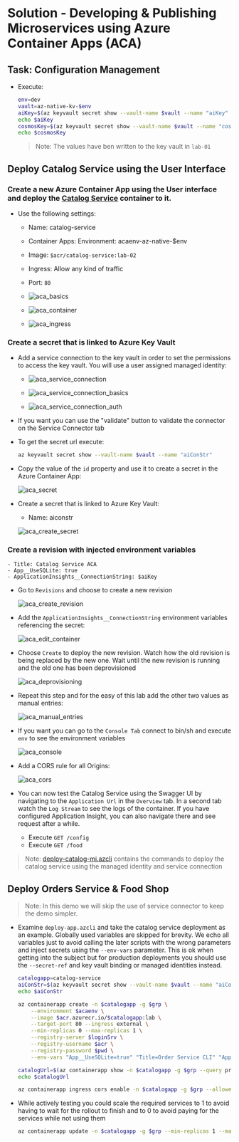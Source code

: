 # Solution - Developing & Publishing Microservices using Azure Container Apps (ACA)

## Task: Configuration Management

- Execute:

    ```bash
    env=dev
    vault=az-native-kv-$env
    aiKey=$(az keyvault secret show --vault-name $vault --name "aiKey" --query  value -o tsv)
    echo $aiKey
    cosmosKey=$(az keyvault secret show --vault-name $vault --name "cosmosKey" --query  value -o tsv)
    echo $cosmosKey
    ```

    >Note: The values have ben written to the key vault in `lab-01`

## Deploy Catalog Service using the User Interface

### Create a new Azure Container App using the User interface and deploy the [Catalog Service](/app/services/catalog-service/) container to it.

- Use the following settings:

    - Name: catalog-service
    - Container Apps: Environment: acaenv-az-native-$env
    - Image: `$acr/catalog-service:lab-02`
    - Ingress: Allow any kind of traffic
    - Port: `80`

    - ![aca_basics](_images/aca-basics.png)

    - ![aca_container](_images/aca-container.png)

    - ![aca_ingress](_images/aca-ingress.png)

### Create a secret that is linked to Azure Key Vault

- Add a service connection to the key vault in order to set the permissions to access the key vault. You will use a user assigned managed identity:

    - ![aca_service_connection](_images/aca_service_connection.png)

    - ![aca_service_connection_basics](_images/aca_service_connection_basics.png)

    - ![aca_service_connection_auth](_images/aca_service_connection_auth.png)

- If you want you can use the "validate" button to validate the connector on the Service Connector tab

- To get the secret url execute:

    ```bash
    az keyvault secret show --vault-name $vault --name "aiConStr"
    ```

- Copy the value of the `id` property and use it to create a secret in the Azure Container App:

    ![aca_secret](_images/aca_secret.png)    

- Create a secret that is linked to Azure Key Vault:

    - Name: aiconstr

    ![aca_create_secret](_images/aca_create_secret.png)        

### Create a revision with injected environment variables

    - Title: Catalog Service ACA
    - App__UseSQLite: true
    - ApplicationInsights__ConnectionString: $aiKey

- Go to `Revisions` and choose to create a new revision

    ![aca_create_revision](_images/aca_create_revision.png)

- Add the `ApplicationInsights__ConnectionString` environment variables referencing the secret:

    ![aca_edit_container](_images/aca_edit_container.png)

- Choose `Create` to deploy the new revision. Watch how the old revision is being replaced by the new one. Wait until the new revision is running and the old one has been deprovisioned

    ![aca_deprovisioning](_images/aca_deprovisioning.png)

- Repeat this step and for the easy of this lab add the other two values as manual entries:

    ![aca_manual_entries](_images/aca_manual_entries.png)

- If you want you can go to the `Console Tab` connect to bin/sh and execute `env` to see the environment variables

    ![aca_console](_images/aca_check_env.png) 

- Add a CORS rule for all Origins:

    ![aca_cors](_images/aca_cors.png)    

- You can now test the Catalog Service using the Swagger UI by navigating to the `Application Url` in the `Overview` tab. In a second tab watch the `Log Stream` to see the logs of the container. If you have configured Application Insight, you can also navigate there and see request after a while.

    - Execute `GET /config`
    - Execute `GET /food`


>Note: [deploy-catalog-mi.azcli](./deploy-catalog-mi.azcli) contains the commands to deploy the catalog service using the managed identity and service connection

## Deploy Orders Service & Food Shop

>Note: In this demo we will skip the use of service connector to keep the demo simpler. 

- Examine `deploy-app.azcli` and take the catalog service deployment as an example. Globally used variables are skipped for brevity. We echo all variables just to avoid calling the later scripts with the wrong parameters and inject secrets using the `--env-vars` parameter. This is ok when getting into the subject but for production deployments you should use the `--secret-ref` and key vault binding or managed identities instead.   

    ```bash
    catalogapp=catalog-service
    aiConStr=$(az keyvault secret show --vault-name $vault --name "aiConStr" --query  value -o tsv)
    echo $aiConStr

    az containerapp create -n $catalogapp -g $grp \
        --environment $acaenv \
        --image $acr.azurecr.io/$catalogapp:lab \
        --target-port 80 --ingress external \
        --min-replicas 0 --max-replicas 1 \
        --registry-server $loginSrv \
        --registry-username $acr \
        --registry-password $pwd \
        --env-vars "App__UseSQLite=true" "Title=Order Service CLI" "App__ConnectionStrings__SQLServerConnection=secretref:$aiConStr"

    catalogUrl=$(az containerapp show -n $catalogapp -g $grp --query properties.configuration.ingress.fqdn -o tsv)   
    echo $catalogUrl    

    az containerapp ingress cors enable -n $catalogapp -g $grp --allowed-origins * --allow-credentials true
    ```

- While actively testing you could scale the required services to 1 to avoid having to wait for the rollout to finish and to 0 to avoid paying for the services while not using them

    ```bash
    az containerapp update -n $catalogapp -g $grp --min-replicas 1 --max-replicas 1
    ```